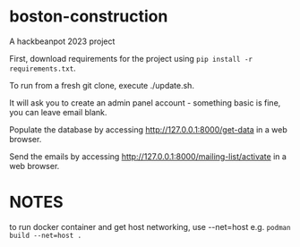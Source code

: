 # boston-construction
A hackbeanpot 2023 project

First, download requirements for the project using `pip install -r requirements.txt`.

To run from a fresh git clone, execute ./update.sh.

It will ask you to create an admin panel account - something basic is fine, you can leave email blank.

Populate the database by accessing http://127.0.0.1:8000/get-data in a web browser.

Send the emails by accessing http://127.0.0.1:8000/mailing-list/activate in a web browser.


# NOTES
to run docker container and get host networking, use --net=host
e.g. `podman build --net=host .`
